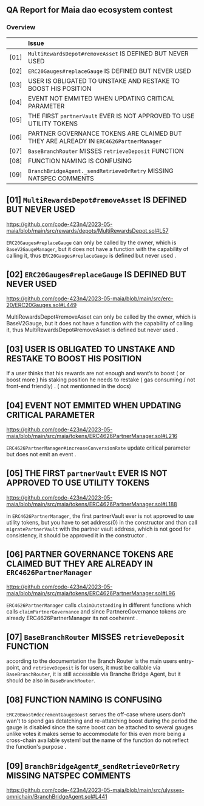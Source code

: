 ## QA Report for Maia dao ecosystem contest

### Overview


| |Issue|
|-|:-|
| [01] | `MultiRewardsDepot#removeAsset` IS DEFINED BUT NEVER USED |
| [02] | `ERC20Gauges#replaceGauge` IS DEFINED BUT NEVER USED |
| [03] | USER IS OBLIGATED TO UNSTAKE AND RESTAKE TO BOOST HIS POSITION |
| [04] | EVENT NOT EMMITED WHEN UPDATING CRITICAL PARAMETER |
| [05] | THE FIRST `partnerVault` EVER IS NOT APPROVED TO USE UTILITY TOKENS |
| [06] | PARTNER GOVERNANCE TOKENS ARE CLAIMED BUT THEY ARE ALREADY IN `ERC4626PartnerManager`|
| [07] | `BaseBranchRouter` MISSES `retrieveDeposit` FUNCTION |
| [08] | FUNCTION NAMING IS CONFUSING |
| [09] | `BranchBridgeAgent._sendRetrieveOrRetry`  MISSING NATSPEC COMMENTS |

## [01] `MultiRewardsDepot#removeAsset` IS DEFINED BUT NEVER USED 

https://github.com/code-423n4/2023-05-maia/blob/main/src/rewards/depots/MultiRewardsDepot.sol#L57

`ERC20Gauges#replaceGauge` can only be called by the owner, which is `BaseV2GaugeManager`, but it does not have a function with the capability of calling it, thus `ERC20Gauges#replaceGauge` is defined but never used .

## [02] `ERC20Gauges#replaceGauge` IS DEFINED BUT NEVER USED 

https://github.com/code-423n4/2023-05-maia/blob/main/src/erc-20/ERC20Gauges.sol#L449

MultiRewardsDepot#removeAsset can only be called by the owner, which is BaseV2Gauge, but it does not have a function with the capability of calling it, thus MultiRewardsDepot#removeAsset is defined but never used .

## [03] USER IS OBLIGATED TO UNSTAKE AND RESTAKE TO BOOST HIS POSITION

If a user thinks that his rewards are not enough and  want’s to boost ( or boost more )  his staking position he needs to restake ( gas consuming / not front-end friendly) . ( not mentionned in the docs)

## [04] EVENT NOT EMMITED WHEN UPDATING CRITICAL PARAMETER

https://github.com/code-423n4/2023-05-maia/blob/main/src/maia/tokens/ERC4626PartnerManager.sol#L216

`ERC4626PartnerManager#increaseConversionRate` update critical parameter but does not emit an event .

## [05] THE FIRST `partnerVault` EVER IS NOT APPROVED TO USE UTILITY TOKENS

https://github.com/code-423n4/2023-05-maia/blob/main/src/maia/tokens/ERC4626PartnerManager.sol#L188

in `ERC4626PartnerManager`, the first partnerVault ever is not approved to use utility tokens, but you have to set address(0) in the constructor and than call `migratePartnerVault` with the partner vault address, which is not good for consistency, it should be approved it in the constructor .

## [06] PARTNER GOVERNANCE TOKENS ARE CLAIMED BUT THEY ARE ALREADY IN `ERC4626PartnerManager`

https://github.com/code-423n4/2023-05-maia/blob/main/src/maia/tokens/ERC4626PartnerManager.sol#L96

`ERC4626PartnerManager` calls `claimOutstanding` in different functions which calls `claimPartnerGovernance` and since PartnereGovernance tokens are already ERC4626PartnerManager its not coeherent .

## [07] `BaseBranchRouter` MISSES `retrieveDeposit` FUNCTION

according to the documentation the Branch Router is the main users entry-point, and `retrieveDeposit` is for users, it must be callable via `BaseBranchRouter`, it is still accessible via Branche Bridge Agent, but it should be also in `BaseBranchRouter`.

## [08] FUNCTION NAMING IS CONFUSING

`ERC20Boost#decrementGaugeBoost` serves the off-case where users don't wan't to spend gas detatching and re-attatching boost during the period the gauge is disabled since the same boost can be attached to several gauges unlike votes it makes sense to accommodate for this even more being a cross-chain available system! but the name of the function do not reflect the function's purpose .

## [09] `BranchBridgeAgent#_sendRetrieveOrRetry` MISSING NATSPEC COMMENTS
 
https://github.com/code-423n4/2023-05-maia/blob/main/src/ulysses-omnichain/BranchBridgeAgent.sol#L441